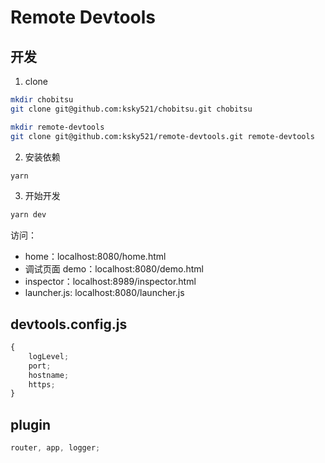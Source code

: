 # Remote Devtools

## 开发

1. clone

```bash
mkdir chobitsu
git clone git@github.com:ksky521/chobitsu.git chobitsu

mkdir remote-devtools
git clone git@github.com:ksky521/remote-devtools.git remote-devtools
```

2. 安装依赖

```bash
yarn
```

3. 开始开发

```bash
yarn dev
```

访问：

-   home：localhost:8080/home.html
-   调试页面 demo：localhost:8080/demo.html
-   inspector：localhost:8989/inspector.html
-   launcher.js: localhost:8080/launcher.js

## devtools.config.js

```js
{
    logLevel;
    port;
    hostname;
    https;
}
```

## plugin

```js
router, app, logger;
```
